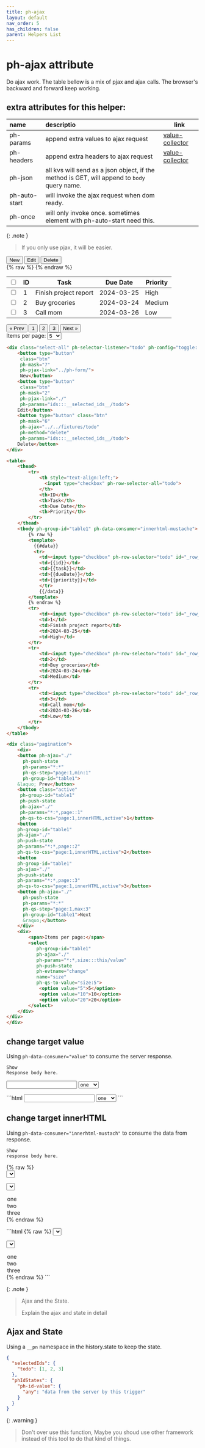 ```yaml
---
title: ph-ajax
layout: default
nav_order: 5
has_children: false
parent: Helpers List
---
```


# ph-ajax attribute

Do ajax work. The table bellow is a mix of pjax and ajax calls. The browser's backward and forward keep working.

<!-- export type GroupMessageHandleCat =  -->

## extra attributes for this helper:

| name          | descriptio                                                                                  | link                                 |
| :------------ | :------------------------------------------------------------------------------------------ | ------------------------------------ |
| ph-params     | append extra values to ajax request                                                         | [value-collector](/value-collector/) |
| ph-headers    | append extra headers to ajax request                                                        | [value-collector](/value-collector/) |
| ph-json       | all kvs will send as a json object, if the method is GET, will append to `body` query name. |                                      |
| ph-auto-start | will invoke the ajax request when dom ready.                                                |                                      |
| ph-once       | will only invoke once. sometimes element with ph-auto-start need this.                      |                                      |

{: .note }

> If you only use pjax, it will be easier.

<div class="code-example" markdown="1">
<div class="select-all" ph-selector-listener="todo" ph-config="toggle::disabled">
    <button type="button"
     class="btn"
     ph-mask="7"
     ph-pjax-link="../ph-form/">
     New</button>
    <button type="button"
     class="btn"
     ph-mask="2" 
     ph-pjax-link="./"
     ph-params="ids:::__selected_ids__/todo">
    Edit</button>
    <button type="button" class="btn"
     ph-mask="6" 
     ph-ajax="../../fixtures/todo"
     ph-method="delete"
     ph-params="ids:::__selected_ids__/todo">
    Delete</button>
</div>

<table>
    <thead>
        <tr>
            <th style="text-align:left;">
              <input type="checkbox" ph-row-selector-all="todo">
            </th>
            <th>ID</th>
            <th>Task</th>
            <th>Due Date</th>
            <th>Priority</th>
        </tr>
    </thead>
    <tbody ph-group-id="table1" ph-data-consumer="innerhtml-mustache">
        {% raw %}
        <template>
          {{#data}}
          <tr>
            <td><input type="checkbox" ph-row-selector="todo" id="_row_{{id}}"></td>
            <td>{{id}}</td>
            <td>{{task}}</td>
            <td>{{dueDate}}</td>
            <td>{{priority}}</td>
            </tr>
            {{/data}}
        </template>
        {% endraw %}
        <tr>
            <td><input type="checkbox" ph-row-selector="todo" id="_row_1"></td>
            <td>1</td>
            <td>Finish project report</td>
            <td>2024-03-25</td>
            <td>High</td>
        </tr>
        <tr>
            <td><input type="checkbox" ph-row-selector="todo" id="_row_2"></td>
            <td>2</td>
            <td>Buy groceries</td>
            <td>2024-03-24</td>
            <td>Medium</td>
        </tr>
        <tr>
            <td><input type="checkbox" ph-row-selector="todo" id="_row_3"></td>
            <td>3</td>
            <td>Call mom</td>
            <td>2024-03-26</td>
            <td>Low</td>
        </tr>
    </tbody>
</table>

<div class="pagination">
    <div>
    <button ph-ajax="./" 
      ph-push-state
      ph-params="*:*"
      ph-qs-step="page:1,min:1,disabled"
      ph-target='[ph-group-id="table1"]'>
    &laquo; Prev</button>
    <button class="active" 
     ph-target='[ph-group-id="table1"]'
     ph-push-state
     ph-ajax="./"
     ph-id="p-1"
     ph-params="*:*,page::1"
     ph-qs-to-css="page:1,innerHTML,active">1</button>
    <button 
    ph-target='[ph-group-id="table1"]'
    ph-ajax="./"
     ph-id="p-2"
    ph-push-state
    ph-params="*:*,page::2" 
    ph-qs-to-css="page:1,innerHTML,active">2</button>
    <button 
    ph-target='[ph-group-id="table1"]'
    ph-ajax="./"  
    ph-push-state 
    ph-id="p-3"
    ph-params="*:*,page::3"
    ph-qs-to-css="page:1,innerHTML,active">3</button>
    <button ph-ajax="./" 
      ph-push-state
      ph-params="*:*"
      ph-qs-step="page:1,max:3,disabled"
      ph-target='[ph-group-id="table1"]'>Next
      &raquo;</button>
    </div>
    <div>
        <span>Items per page:</span>
        <select 
           ph-target='[ph-group-id="table1"]'
           ph-ajax="./" 
           ph-params="*:*,size:::this/value" 
           ph-push-state
           ph-evtname="change"
           name="size"
           ph-qs-to-value="size:5">
            <option value="5">5</option>
            <option value="10">10</option>
            <option value="20">20</option>
        </select>
    </div>
</div>
</div>

```html
<div class="select-all" ph-selector-listener="todo" ph-config="toggle::disabled">
    <button type="button"
     class="btn"
     ph-mask="7"
     ph-pjax-link="../ph-form/">
     New</button>
    <button type="button"
     class="btn"
     ph-mask="2"
     ph-pjax-link="./"
     ph-params="ids:::__selected_ids__/todo">
    Edit</button>
    <button type="button" class="btn"
     ph-mask="6"
     ph-ajax="../../fixtures/todo"
     ph-method="delete"
     ph-params="ids:::__selected_ids__/todo">
    Delete</button>
</div>

<table>
    <thead>
        <tr>
            <th style="text-align:left;">
              <input type="checkbox" ph-row-selector-all="todo">
            </th>
            <th>ID</th>
            <th>Task</th>
            <th>Due Date</th>
            <th>Priority</th>
        </tr>
    </thead>
    <tbody ph-group-id="table1" ph-data-consumer="innerhtml-mustache">
        {% raw %}
        <template>
          {{#data}}
          <tr>
            <td><input type="checkbox" ph-row-selector="todo" id="_row_{{id}}"></td>
            <td>{{id}}</td>
            <td>{{task}}</td>
            <td>{{dueDate}}</td>
            <td>{{priority}}</td>
            </tr>
            {{/data}}
        </template>
        {% endraw %}
        <tr>
            <td><input type="checkbox" ph-row-selector="todo" id="_row_1"></td>
            <td>1</td>
            <td>Finish project report</td>
            <td>2024-03-25</td>
            <td>High</td>
        </tr>
        <tr>
            <td><input type="checkbox" ph-row-selector="todo" id="_row_2"></td>
            <td>2</td>
            <td>Buy groceries</td>
            <td>2024-03-24</td>
            <td>Medium</td>
        </tr>
        <tr>
            <td><input type="checkbox" ph-row-selector="todo" id="_row_3"></td>
            <td>3</td>
            <td>Call mom</td>
            <td>2024-03-26</td>
            <td>Low</td>
        </tr>
    </tbody>
</table>

<div class="pagination">
    <div>
    <button ph-ajax="./"
      ph-push-state
      ph-params="*:*"
      ph-qs-step="page:1,min:1"
      ph-group-id="table1">
    &laquo; Prev</button>
    <button class="active"
     ph-group-id="table1"
     ph-push-state
     ph-ajax="./"
     ph-params="*:*,page::1"
     ph-qs-to-css="page:1,innerHTML,active">1</button>
    <button
    ph-group-id="table1"
    ph-ajax="./"
    ph-push-state
    ph-params="*:*,page::2"
    ph-qs-to-css="page:1,innerHTML,active">2</button>
    <button
    ph-group-id="table1"
    ph-ajax="./"
    ph-push-state
    ph-params="*:*,page::3"
    ph-qs-to-css="page:1,innerHTML,active">3</button>
    <button ph-ajax="./"
      ph-push-state
      ph-params="*:*"
      ph-qs-step="page:1,max:3"
      ph-group-id="table1">Next
      &raquo;</button>
    </div>
    <div>
        <span>Items per page:</span>
        <select
           ph-group-id="table1"
           ph-ajax="./"
           ph-params="*:*,size:::this/value"
           ph-push-state
           ph-evtname="change"
           name="size"
           ph-qs-to-value="size:5">
            <option value="5">5</option>
            <option value="10">10</option>
            <option value="20">20</option>
        </select>
    </div>
</div>
</div>
```

## change target value

Using `ph-data-consumer="value"` to consume the server response.

<code class="language-plaintext highlighter-rouge" ph-show-response-body>Show Response body here.</code>
<div class="code-example" markdown="1">
<form>
<input type="text" name="name" 
  id="input-select-value"
  ph-data-consumer="value"
  ph-data-path="data.__changed_value" />
<select
  ph-evtname="change"
  name="__changed_value"
  ph-ajax="../../fixtures/group-changed"
  ph-params="want::map"
  ph-target="#input-select-value"
>
  <option value="1">one</option>
  <option value="2">two</option>
  <option value="3">three</option>
</select>

</form>
</div>
```html
<input type="text" name="name" 
  id="input-select-value"
  ph-data-consumer="value"
  ph-data-path="data.__changed_value" />
<select
  ph-evtname="change"
  ph-ajax="../../fixtures/group-changed"
  ph-params="want::map"
  ph-target="#input-select-value"
>
  <option value="1">one</option>
  <option value="2">two</option>
  <option value="3">three</option>
</select>
```

## change target innerHTML

Using `ph-data-consumer="innerhtml-mustach"` to consume the data from response.

<code class="language-plaintext highlighter-rouge" ph-show-response-body>Show response body here.</code>
<div class="code-example" markdown="1">
{% raw %}
<form>
<select
  id="select-consumer"
  ph-data-consumer="innerhtml-mustache"
  ph-qs-to-value="_:1,value"
>
<template>
  {{#data}}
  <option value="{{value}}">{{value}}</option>
  {{/data}}
</template>
</select>

<select
ph-evtname="change"
ph-ajax="../../fixtures/group-changed"
ph-params="want::list"
ph-target="#select-consumer">

  <option value="a">one</option>
  <option value="b">two</option>
  <option value="c">three</option>
</select>
{% endraw %}
</form>
</div>
```html
{% raw %}
<select
  id="select-consumer"
  ph-data-consumer="innerhtml-mustache"
  ph-qs-to-value="_:1,value"
>
<template>
  {{#data}}
  <option value="{{value}}">{{value}}</option>
  {{/data}}
</template>
</select>

<select
ph-evtname="change"
ph-ajax="../../fixtures/group-changed"
ph-params="want::list"
ph-target="#select-consumer">

  <option value="a">one</option>
  <option value="b">two</option>
  <option value="c">three</option>
</select>
{% endraw %}
```

{: .note }

> Ajax and the State.
>
> Explain the ajax and state in detail

## Ajax and State

Using a `__pn` namespace in the history.state to keep the state.

```json
{
  "selectedIds": {
    "todo": [1, 2, 3]
  },
  "phIdStates": {
    "ph-id-value": {
      "any": "data from the server by this trigger"
    }
  }
}
```

{: .warning }
> Don't over use this function, Maybe you shoud use other framework instead of this tool to do that kind of things.